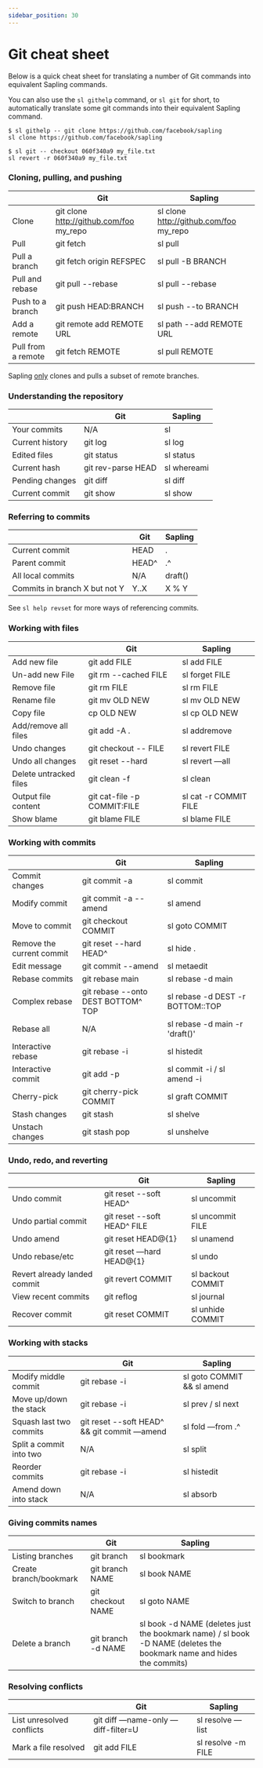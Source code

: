 ```yaml
---
sidebar_position: 30
---
```

# Git cheat sheet

Below is a quick cheat sheet for translating a number of Git commands into equivalent Sapling commands.

You can also use the `sl githelp` command, or `sl git` for short, to automatically translate some git commands into their equivalent Sapling command.

```
$ sl githelp -- git clone https://github.com/facebook/sapling
sl clone https://github.com/facebook/sapling

$ sl git -- checkout 060f340a9 my_file.txt
sl revert -r 060f340a9 my_file.txt
```

### Cloning, pulling, and pushing

| |Git |Sapling |
|--- |--- |--- |
|Clone  |git clone http://github.com/foo my_repo |sl clone http://github.com/foo my_repo |
|Pull |git fetch |sl pull |
|Pull a branch |git fetch origin REFSPEC |sl pull -B BRANCH |
|Pull and rebase |git pull --rebase |sl pull --rebase |
|Push to a branch |git push HEAD:BRANCH | sl push --to BRANCH |
|Add a remote |git remote add REMOTE URL | sl path --add REMOTE URL |
|Pull from a remote |git fetch REMOTE |sl pull REMOTE |

Sapling
[only](differences-git#sapling-may-not-download-all-the-repository-data-during-clonepull)
clones and pulls a subset of remote branches.

### Understanding the repository

| |Git |Sapling |
|--- |--- |--- |
|Your commits |N/A |sl |
|Current history |git log |sl log |
|Edited files |git status |sl status |
|Current hash |git rev-parse HEAD |sl whereami |
|Pending changes |git diff |sl diff |
|Current commit |git show |sl show |

### Referring to commits

| |Git |Sapling |
|--- |--- |--- |
|Current commit |HEAD |. |
|Parent commit |HEAD^ |.^ |
|All local commits |N/A |draft() |
|Commits in branch X but not Y |Y..X |X % Y |

See `sl help revset` for more ways of referencing commits.

### Working with files

| |Git |Sapling |
|--- |--- |--- |
|Add new file |git add FILE |sl add FILE |
|Un-add new File |git rm --cached FILE |sl forget FILE |
|Remove file |git rm FILE |sl rm FILE |
|Rename file |git mv OLD NEW |sl mv OLD NEW |
|Copy file |cp OLD NEW |sl cp OLD NEW |
|Add/remove all files |git add -A . |sl addremove |
|Undo changes |git checkout -- FILE |sl revert FILE |
|Undo all changes |git reset --hard |sl revert —all |
|Delete untracked files |git clean -f |sl clean |
|Output file content |git cat-file -p COMMIT:FILE |sl cat -r COMMIT FILE |
|Show blame |git blame FILE |sl blame FILE |

### Working with commits

| |Git |Sapling |
|--- |--- |--- |
|Commit changes |git commit -a |sl commit |
|Modify commit |git commit -a --amend |sl amend |
|Move to commit |git checkout COMMIT |sl goto COMMIT |
|Remove the current commit |git reset --hard HEAD^ |sl hide . |
|Edit message |git commit --amend |sl metaedit |
|Rebase commits |git rebase main |sl rebase -d main |
|Complex rebase |git rebase --onto DEST BOTTOM^ TOP |sl rebase -d DEST -r BOTTOM::TOP |
|Rebase all |N/A |sl rebase -d main -r 'draft()' |
|Interactive rebase |git rebase -i |sl histedit |
|Interactive commit |git add -p |sl commit -i / sl amend -i  |
|Cherry-pick |git cherry-pick COMMIT |sl graft COMMIT |
|Stash changes |git stash |sl shelve |
|Unstach changes |git stash pop |sl unshelve |

### Undo, redo, and reverting

| |Git |Sapling |
|--- |--- |--- |
|Undo commit |git reset --soft HEAD^ |sl uncommit |
|Undo partial commit |git reset --soft HEAD^ FILE |sl uncommit FILE |
|Undo amend |git reset HEAD@{1} |sl unamend |
|Undo rebase/etc |git reset —hard HEAD@{1} |sl undo |
|Revert already landed commit |git revert COMMIT |sl backout COMMIT |
|View recent commits |git reflog |sl journal |
|Recover commit |git reset COMMIT |sl unhide COMMIT |

### Working with stacks

| |Git |Sapling |
|--- |--- |--- |
|Modify middle commit |git rebase -i |sl goto COMMIT && sl amend |
|Move up/down the stack |git rebase -i |sl prev / sl next |
|Squash last two commits |git reset --soft HEAD^ && git commit —amend |sl fold —from .^ |
|Split a commit into two |N/A |sl split |
|Reorder commits |git rebase -i |sl histedit |
|Amend down into stack |N/A |sl absorb |

### Giving commits names

| |Git |Sapling |
|--- |--- |--- |
|Listing branches |git branch |sl bookmark |
|Create branch/bookmark |git branch NAME |sl book NAME |
|Switch to branch |git checkout NAME |sl goto NAME |
|Delete a branch |git branch -d NAME |sl book -d NAME (deletes just the bookmark name) / sl book -D NAME (deletes the bookmark name and hides the commits) |

### Resolving conflicts

| |Git |Sapling |
|--- |--- |--- |
|List unresolved conflicts |git diff —name-only —diff-filter=U |sl resolve —list |
|Mark a file resolved |git add FILE |sl resolve -m FILE |
